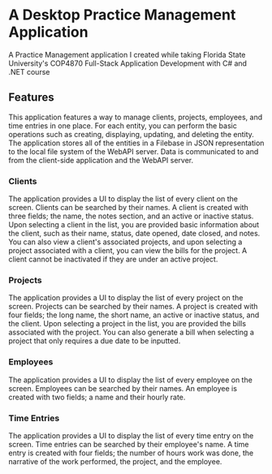 # A Desktop Practice Management Application

A Practice Management application I created while taking Florida State University's COP4870 Full-Stack Application Development with C# and .NET course

## Features

This application features a way to manage clients, projects, employees, and time entries in one place. For each entity, you can perform the basic operations such as creating, displaying, updating, and deleting the entity. The application stores all of the entities in a Filebase in JSON representation to the local file system of the WebAPI server. Data is communicated to and from the client-side application and the WebAPI server.

### Clients
The application provides a UI to display the list of every client on the screen. Clients can be searched by their names. A client is created with three fields; the name, the notes section, and an active or inactive status. Upon selecting a client in the list, you are provided basic information about the client, such as their name, status, date opened, date closed, and notes. You can also view a client's associated projects, and upon selecting a project associated with a client, you can view the bills for the project. A client cannot be inactivated if they are under an active project.

### Projects
The application provides a UI to display the list of every project on the screen. Projects can be searched by their names. A project is created with four fields; the long name, the short name, an active or inactive status, and the client. Upon selecting a project in the list, you are provided the bills associated with the project. You can also generate a bill when selecting a project that only requires a due date to be inputted. 

### Employees
The application provides a UI to display the list of every employee on the screen. Employees can be searched by their names. An employee is created with two fields; a name and their hourly rate.

### Time Entries
The application provides a UI to display the list of every time entry on the screen. Time entries can be searched by their employee's name. A time entry is created with four fields; the number of hours work was done, the narrative of the work performed, the project, and the employee. 
